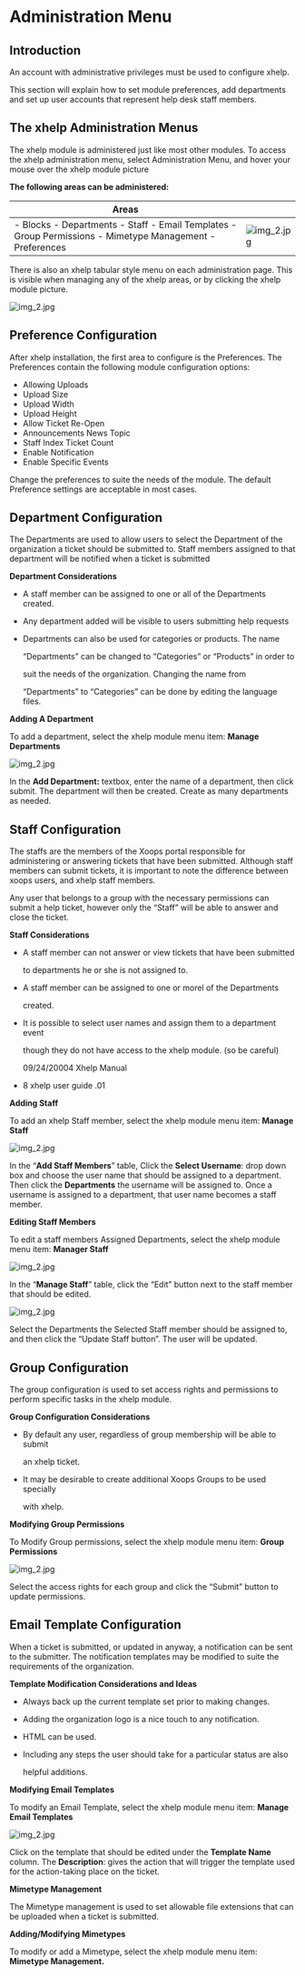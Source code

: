 # Administration Menu

## Introduction

An account with administrative privileges must be used to configure xhelp.

This section will explain how to set module preferences, add departments and set up user accounts that represent help desk staff members.

## The xhelp Administration Menus

The xhelp module is administered just like most other modules. To access the xhelp administration menu, select Administration Menu, and hover your mouse over the xhelp module picture

**The following areas can be administered:**

| Areas |  |
| --- | --- |
| - Blocks  - Departments - Staff - Email Templates - Group Permissions - Mimetype Management - Preferences | ![img\_2.jpg](.gitbook/assets/img_0.jpg) |

There is also an xhelp tabular style menu on each administration page. This is visible when managing any of the xhelp areas, or by clicking the xhelp module picture.

![img\_2.jpg](.gitbook/assets/img_1.jpg)

## Preference Configuration

After xhelp installation, the first area to configure is the Preferences. The Preferences contain the following module configuration options:

* Allowing Uploads
* Upload Size
* Upload Width
* Upload Height
* Allow Ticket Re-Open
* Announcements News Topic
* Staff Index Ticket Count
* Enable Notification
* Enable Specific Events

Change the preferences to suite the needs of the module. The default Preference settings are acceptable in most cases.

## Department Configuration

The Departments are used to allow users to select the Department of the organization a ticket should be submitted to. Staff members assigned to that department will be notified when a ticket is submitted

**Department Considerations**

* A staff member can be assigned to one or all of the Departments created.
* Any department added will be visible to users submitting help requests
* Departments can also be used for categories or products. The name

  “Departments” can be changed to “Categories” or “Products” in order to

  suit the needs of the organization. Changing the name from

  “Departments” to “Categories” can be done by editing the language files.

**Adding A Department**

To add a department, select the xhelp module menu item: **Manage Departments**

![img\_2.jpg](.gitbook/assets/img_2.jpg)

In the **Add Department:** textbox, enter the name of a department, then click submit. The department will then be created. Create as many departments as needed.

## Staff Configuration

The staffs are the members of the Xoops portal responsible for administering or answering tickets that have been submitted. Although staff members can submit tickets, it is important to note the difference between xoops users, and xhelp staff members.

Any user that belongs to a group with the necessary permissions can submit a help ticket, however only the “Staff” will be able to answer and close the ticket.

**Staff Considerations**

* A staff member can not answer or view tickets that have been submitted

  to departments he or she is not assigned to.

* A staff member can be assigned to one or morel of the Departments

  created.

* It is possible to select user names and assign them to a department event

  though they do not have access to the xhelp module. \(so be careful\)

  09/24/20004 Xhelp Manual

* 8 xhelp user guide .01

**Adding Staff**

To add an xhelp Staff member, select the xhelp module menu item: **Manage Staff**

![img\_2.jpg](.gitbook/assets/img_3.jpg)

In the “**Add Staff Members**” table, Click the **Select Username**: drop down box and choose the user name that should be assigned to a department. Then click the **Departments** the username will be assigned to. Once a username is assigned to a department, that user name becomes a staff member.

**Editing Staff Members**

To edit a staff members Assigned Departments, select the xhelp module menu item: **Manager Staff**

![img\_2.jpg](.gitbook/assets/img_4.jpg)

In the “**Manage Staff**” table, click the “Edit” button next to the staff member that should be edited.

![img\_2.jpg](.gitbook/assets/img_5.jpg)

Select the Departments the Selected Staff member should be assigned to, and then click the “Update Staff button”. The user will be updated.

## Group Configuration

The group configuration is used to set access rights and permissions to perform specific tasks in the xhelp module.

**Group Configuration Considerations**

* By default any user, regardless of group membership will be able to submit

  an xhelp ticket.

* It may be desirable to create additional Xoops Groups to be used specially

  with xhelp.

**Modifying Group Permissions**

To Modify Group permissions, select the xhelp module menu item: **Group Permissions**

![img\_2.jpg](.gitbook/assets/img_6.jpg)

Select the access rights for each group and click the “Submit” button to update permissions.

## Email Template Configuration

When a ticket is submitted, or updated in anyway, a notification can be sent to the submitter. The notification templates may be modified to suite the requirements of the organization.

**Template Modification Considerations and Ideas**

* Always back up the current template set prior to making changes.
* Adding the organization logo is a nice touch to any notification.
* HTML can be used.
* Including any steps the user should take for a particular status are also

  helpful additions.

**Modifying Email Templates**

To modify an Email Template, select the xhelp module menu item: **Manage Email Templates**

![img\_2.jpg](.gitbook/assets/img_7.jpg)

Click on the template that should be edited under the **Template Name** column. The **Description**: gives the action that will trigger the template used for the action-taking place on the ticket.

**Mimetype Management**

The Mimetype management is used to set allowable file extensions that can be uploaded when a ticket is submitted.

**Adding/Modifying Mimetypes**

To modify or add a Mimetype, select the xhelp module menu item: **Mimetype Management.**

